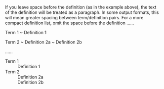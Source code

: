 If you leave space before the definition (as in the example above), the text of the definition will be treated as a paragraph. In some output formats, this will mean greater spacing between term/definition pairs. For a more compact definition list, omit the space before the definition
......

Term 1
  ~ Definition 1

Term 2
  ~ Definition 2a
  ~ Definition 2b

......

<dl data-sourcepos="1:1-6:17">
<dt data-sourcepos="1:1-1:6">Term 1</dt>
<dd data-sourcepos="2:5-3:0">Definition 1</dd>
<dt data-sourcepos="4:1-4:6">Term 2</dt>
<dd data-sourcepos="4:1-5:17">Definition 2a</dd>
<dd data-sourcepos="6:5-6:17">Definition 2b</dd>
</dl>
